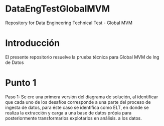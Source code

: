 # DataEngTestGlobalMVM
Repository for Data Engineering Technical Test - Global MVM

# Introducción
El presente repositorio resuelve la prueba técnica para Global MVM de Ing de Datos

# Punto 1

Paso 1: Se cre una primera versión del diagrama de solución, al identificar que cada uno de los desafíos corresponde a una 
parte del proceso de ingesta de datos, para éste caso se identifica como ELT, en donde se realiza la extracción y carga
a una base de datos própia para posteriormente transformarlos explotarlos en análisis. 
a los datos.

